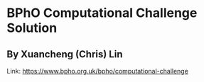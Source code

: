 # BPhO Computational Challenge Solution
## By Xuancheng (Chris) Lin

Link: https://www.bpho.org.uk/bpho/computational-challenge
